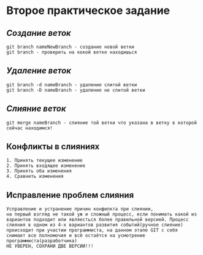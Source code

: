 # **Второе практическое задание**

## *Создание веток*
    git branch nameNewBranch - создание новой ветки 
    git branch - проверить на кокой ветке находишься

 ## *Удаление веток*
    git branch -d nameBranch - удаление слитой ветки
    git branch -D nameBranch - удаление не слитой ветки

## *Слияние веток*
    git merge nameBranch - слияние той ветки что указана в ветку в которой сейчас находимся!

## Конфликты в слияниях
    1. Принять текущее изменение
    2. Принять входящее изменение 
    3. Принять оба изменения
    4. Сравнить изменения

## Исправление проблем слияния
    Усправление и устранение причин конфилкта при слиянии, 
    на первый взгляд не такой уж и сложный процесс, если понимать какой из вариантов подходит или являесться более правильной версией. Процесс слияния в одном из 4-х вариантов развития событий(ручное слияние) происходит при участии программиста, на данном этапе GIT с себя снимает все полномочия и всё остаётся на усмотрение программиста(разработчика) 
    НЕ УВЕРЕН, СОХРАНИ ДВЕ ВЕРСИИ!!!